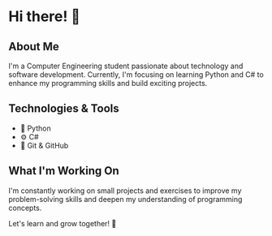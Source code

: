 # Hi there! 👋

## About Me
I'm a Computer Engineering student passionate about technology and software development. Currently, I'm focusing on learning Python and C# to enhance my programming skills and build exciting projects.

## Technologies & Tools
- 🐍 Python
- ⚙️ C#
- 🔧 Git & GitHub

## What I'm Working On
I'm constantly working on small projects and exercises to improve my problem-solving skills and deepen my understanding of programming concepts.

Let's learn and grow together! 🚀
